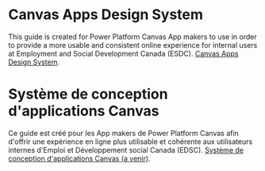 # Canvas Apps Design System
This guide is created for Power Platform Canvas App makers to use in order to provide a more usable and consistent online experience for internal users at Employment and Social Development Canada (ESDC).
[Canvas Apps Design System](https://imit-solutions-esdc.github.io/Canvas-Apps-Design-System/).

# Système de conception d'applications Canvas
Ce guide est créé pour les <span lang="en">App makers</span> de Power Platform Canvas afin d'offrir une expérience en ligne plus utilisable et cohérente aux utilisateurs internes d'Emploi et Développement social Canada (EDSC).
[Système de conception d'applications Canvas (a venir)](https://imit-solutions-esdc.github.io/Canvas-Apps-Design-System/).
